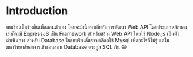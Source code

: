 # Introduction

บทเรียนนี้สร้างขึ้นเพื่อสอนตัวเอง โดยจะมีเนื้อหาเกี่ยกับการพัฒนา Web API โดยประเอกหลักของเราก็จะมี ExpressJS เป็น Framework สำหรับสร้าง Web API โดยใช้ Node.js เป็นตัวดำเนินการ สำหรับ Database ในบทเรียนนี้เราจะเลือกใช้ Mysql เพื่ออะไรก็ไม่รู้ แต่ในมหาวิทยาลัยอาจารเข้าชอบสอน Database ตระกูล SQL กัน 😄
